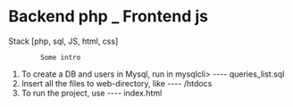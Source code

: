 # Backend php _ Frontend js
Stack [php, sql, JS, html, css]


            Some intro
            
1. To create a DB and users in Mysql, run in mysqlcli>     ---- queries_list.sql
2. Insert all the files to web-directory, like             ---- /htdocs
3. To run the project, use                                 ---- index.html
